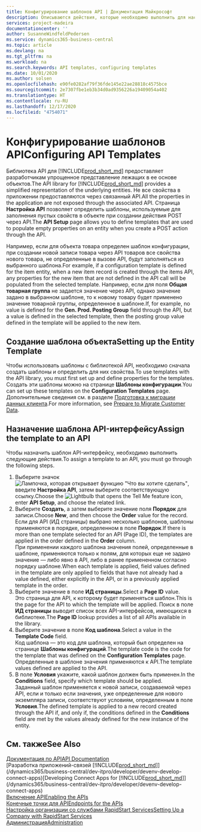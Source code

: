 ```yaml
---
title: Конфигурирование шаблонов API | Документация Майкрософт
description: Описываются действия, которые необходимо выполнить для настройки шаблонов API для Dynamics 365 Business Central.
services: project-madeira
documentationcenter: ''
author: SusanneWindfeldPedersen
ms.service: dynamics365-business-central
ms.topic: article
ms.devlang: na
ms.tgt_pltfrm: na
ms.workload: na
ms.search.keywords: API templates, configuring templates
ms.date: 10/01/2020
ms.author: solsen
ms.openlocfilehash: e90fe0282af79f36fde145e22ae28818c4575bce
ms.sourcegitcommit: 2e7307fbe1eb3b34d0ad9356226a19409054a402
ms.translationtype: HT
ms.contentlocale: ru-RU
ms.lasthandoff: 12/17/2020
ms.locfileid: "4754071"
---
```

# <a name="configuring-api-templates"></a><span data-ttu-id="af390-103">Конфигурирование шаблонов API</span><span class="sxs-lookup"><span data-stu-id="af390-103">Configuring API Templates</span></span>
<span data-ttu-id="af390-104">Библиотека API для [!INCLUDE[prod_short_md](includes/prod_short.md)] предоставляет разработчикам упрощенное представление лежащих в ее основе объектов.</span><span class="sxs-lookup"><span data-stu-id="af390-104">The API library for [!INCLUDE[prod_short_md](includes/prod_short.md)] provides a simplified representation of the underlying entities.</span></span> <span data-ttu-id="af390-105">Не все свойства в приложении предоставляются через связанный API.</span><span class="sxs-lookup"><span data-stu-id="af390-105">All the properties in the application are not exposed through the associated API.</span></span> <span data-ttu-id="af390-106">Страница **Настройка API** позволяет определить шаблоны, используемые для заполнения пустых свойств в объекте при создании действия POST через API.</span><span class="sxs-lookup"><span data-stu-id="af390-106">The **API Setup** page allows you to define templates that are used to populate empty properties on an entity when you create a POST action through the API.</span></span> 

<span data-ttu-id="af390-107">Например, если для объекта товара определен шаблон конфигурации, при создании новой записи товара через API товаров все свойства нового товара, не определенные в вызове API, будут заполняться из выбранного шаблона.</span><span class="sxs-lookup"><span data-stu-id="af390-107">For example, if a configuration template is defined for the item entity, when a new item record is created through the items API, any properties for the new item that are not defined in the API call will be populated from the selected template.</span></span> <span data-ttu-id="af390-108">Например, если для поля **Общая товарная группа** не задается значение через API, однако значение задано в выбранном шаблоне, то к новому товару будет применено значение товарной группы, определенное в шаблоне.</span><span class="sxs-lookup"><span data-stu-id="af390-108">If, for example, no value is defined for the **Gen. Prod. Posting Group** field through the API, but a value is defined in the selected template, then the posting group value defined in the template will be applied to the new item.</span></span> 

## <a name="setting-up-the-entity-template"></a><span data-ttu-id="af390-109">Создание шаблона объекта</span><span class="sxs-lookup"><span data-stu-id="af390-109">Setting up the Entity Template</span></span>
<span data-ttu-id="af390-110">Чтобы использовать шаблоны с библиотекой API, необходимо сначала создать шаблоны и определить для них свойства.</span><span class="sxs-lookup"><span data-stu-id="af390-110">To use templates with the API library, you must first set up and define properties for the templates.</span></span> <span data-ttu-id="af390-111">Создать эти шаблоны можно на странице **Шаблоны конфигурации**.</span><span class="sxs-lookup"><span data-stu-id="af390-111">You can set up these templates on the **Configuration Templates** page.</span></span> <span data-ttu-id="af390-112">Дополнительные сведения см. в разделе [Подготовка к миграции данных клиента](admin-use-templates-to-prepare-customer-data-for-migration.md).</span><span class="sxs-lookup"><span data-stu-id="af390-112">For more information, see [Prepare to Migrate Customer Data](admin-use-templates-to-prepare-customer-data-for-migration.md).</span></span> 

## <a name="assign-the-template-to-an-api"></a><span data-ttu-id="af390-113">Назначение шаблона API-интерфейсу</span><span class="sxs-lookup"><span data-stu-id="af390-113">Assign the template to an API</span></span>

<span data-ttu-id="af390-114">Чтобы назначить шаблон API-интерфейсу, необходимо выполнить следующие действия.</span><span class="sxs-lookup"><span data-stu-id="af390-114">To assign a template to an API, you must go through the following steps.</span></span>

1. <span data-ttu-id="af390-115">Выберите значок ![Лампочка, которая открывает функцию "Что вы хотите сделать"](media/ui-search/search_small.png "Что вы хотите сделать"), введите **Настройка API**, затем выберите соответствующую ссылку.</span><span class="sxs-lookup"><span data-stu-id="af390-115">Choose the ![Lightbulb that opens the Tell Me feature](media/ui-search/search_small.png "Tell me what you want to do") icon, enter **API Setup**, and choose the related link.</span></span>
2. <span data-ttu-id="af390-116">Выберите **Создать**, а затем выберите значение поля **Порядок** для записи.</span><span class="sxs-lookup"><span data-stu-id="af390-116">Choose **New**, and then choose the **Order** value for the record.</span></span>  
<span data-ttu-id="af390-117">Если для API (ИД страницы) выбрано несколько шаблонов, шаблоны применяются в порядке, определенном в поле **Порядок**.</span><span class="sxs-lookup"><span data-stu-id="af390-117">If there is more than one template selected for an API (Page ID), the templates are applied in the order defined in the **Order** column.</span></span>   
<span data-ttu-id="af390-118">При применении каждого шаблона значения полей, определенные в шаблоне, применяются только к полям, для которых еще не задано значение — либо явно в API, либо в ранее примененном согласно порядку шаблоне.</span><span class="sxs-lookup"><span data-stu-id="af390-118">When each template is applied, field values defined in the template are only applied to fields that have not already had a value defined, either explicitly in the API, or in a previously applied template in the order.</span></span> 
3. <span data-ttu-id="af390-119">Выберите значение в поле **ИД страницы**.</span><span class="sxs-lookup"><span data-stu-id="af390-119">Select a **Page ID** value.</span></span>  
<span data-ttu-id="af390-120">Это страница для API, к которому будет применяться шаблон.</span><span class="sxs-lookup"><span data-stu-id="af390-120">This is the page for the API to which the template will be applied.</span></span> <span data-ttu-id="af390-121">Поиск в поле **ИД страницы** выводит список всех API-интерфейсов, имеющихся в библиотеке.</span><span class="sxs-lookup"><span data-stu-id="af390-121">The **Page ID** lookup provides a list of all APIs available in the library.</span></span>
4. <span data-ttu-id="af390-122">Выберите значение в поле **Код шаблона**.</span><span class="sxs-lookup"><span data-stu-id="af390-122">Select a value in the **Template Code** field.</span></span>  
<span data-ttu-id="af390-123">Код шаблона — это код для шаблона, который был определен на странице **Шаблоны конфигураций**.</span><span class="sxs-lookup"><span data-stu-id="af390-123">The template code is the code for the template that was defined on the **Configuration Templates** page.</span></span> <span data-ttu-id="af390-124">Определенные в шаблоне значения применяются к API.</span><span class="sxs-lookup"><span data-stu-id="af390-124">The template values defined are applied to the API.</span></span> 
5. <span data-ttu-id="af390-125">В поле **Условия** укажите, какой шаблон должен быть применен.</span><span class="sxs-lookup"><span data-stu-id="af390-125">In the **Conditions** field, specify which template should be applied.</span></span>  
<span data-ttu-id="af390-126">Заданный шаблон применяется к новой записи, создаваемой через API, если и только если значения, уже определенные для нового экземпляра записи, соответствуют условиям, определенным в поле **Условия**.</span><span class="sxs-lookup"><span data-stu-id="af390-126">The defined template is applied to a new record created through the API if, and only if, the conditions defined in the **Conditions** field are met by the values already defined for the new instance of the entity.</span></span>

## <a name="see-also"></a><span data-ttu-id="af390-127">См. также</span><span class="sxs-lookup"><span data-stu-id="af390-127">See Also</span></span>
[<span data-ttu-id="af390-128">Документация по API</span><span class="sxs-lookup"><span data-stu-id="af390-128">API Documentation</span></span>](/dynamics-nav/fin-graph)  
<span data-ttu-id="af390-129">[Разработка приложений-связей [!INCLUDE[prod_short_md](includes/prod_short.md)]](/dynamics365/business-central/dev-itpro/developer/devenv-develop-connect-apps)</span><span class="sxs-lookup"><span data-stu-id="af390-129">[Developing Connect Apps for [!INCLUDE[prod_short_md](includes/prod_short.md)]](/dynamics365/business-central/dev-itpro/developer/devenv-develop-connect-apps)</span></span>  
[<span data-ttu-id="af390-130">Включение API</span><span class="sxs-lookup"><span data-stu-id="af390-130">Enabling the APIs</span></span>](/dynamics-nav/enabling-apis-for-dynamics-nav)  
[<span data-ttu-id="af390-131">Конечные точки для API</span><span class="sxs-lookup"><span data-stu-id="af390-131">Endpoints for the APIs</span></span>](/dynamics-nav/endpoints-apis-for-dynamics)  
[<span data-ttu-id="af390-132">Настройка организации со службами RapidStart Services</span><span class="sxs-lookup"><span data-stu-id="af390-132">Setting Up a Company with RapidStart Services</span></span>](admin-set-up-a-company-with-rapidstart.md)  
[<span data-ttu-id="af390-133">Администрация</span><span class="sxs-lookup"><span data-stu-id="af390-133">Administration</span></span>](admin-setup-and-administration.md)